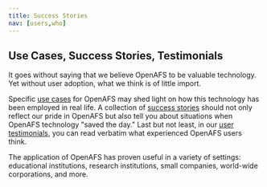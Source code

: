 ```yaml
---
title: Success Stories
nav: [users,who]
---
```


## Use Cases, Success Stories, Testimonials ##

It goes without saying that we believe OpenAFS to be valuable technology.  Yet without user adoption, what we think is of little import.  

Specific [use cases]({http://openafs.org}/success) for OpenAFS may shed light on how this technology has been employed in real life.  A collection of [success stories]({http://openafs.org}/success) should not only reflect our pride in OpenAFS but also tell you about situations when OpenAFS technology "saved the day."  Last but not least, in our [user testimonials]({http://openafs.org}/success), you can read verbatim what experienced OpenAFS users think.

The application of OpenAFS has proven useful in a variety of settings: educational institutions, research institutions, small companies, world-wide corporations, and more.

